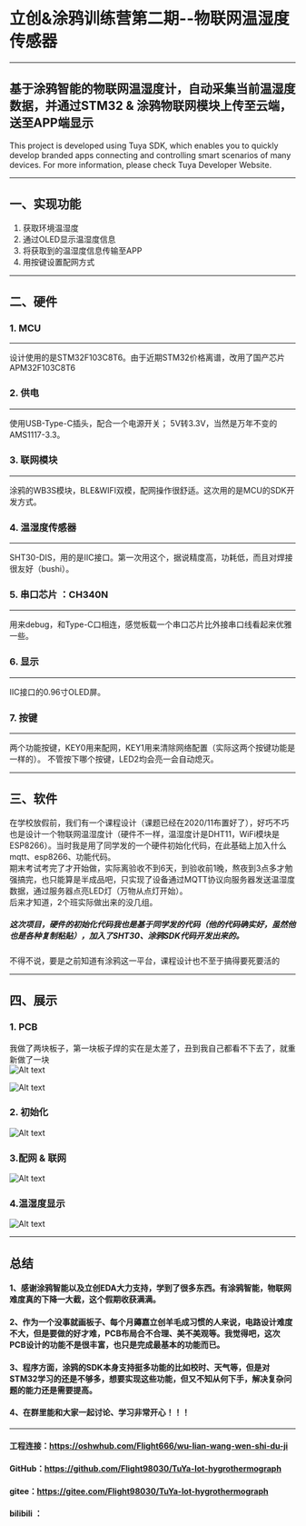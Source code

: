 # 立创&涂鸦训练营第二期--物联网温湿度传感器   
----------------------------------------------------------   
## 基于涂鸦智能的物联网温湿度计，自动采集当前温湿度数据，并通过STM32 & 涂鸦物联网模块上传至云端，送至APP端显示
   
   This project is developed using Tuya SDK, which enables you to quickly develop branded apps connecting and controlling smart scenarios of many devices. For more information, please check Tuya Developer Website.

----------------------------------------------------
## 一、实现功能
   1. 获取环境温湿度
   2. 通过OLED显示温湿度信息
   3. 将获取到的温湿度信息传输至APP
   4. 用按键设置配网方式
  ----------------------------------------------
## 二、硬件    
### 1. MCU 
----------------------------------------   
设计使用的是STM32F103C8T6。由于近期STM32价格离谱，改用了国产芯片APM32F103C8T6
### 2. 供电    
----------------------------------------    
使用USB-Type-C插头，配合一个电源开关；
5V转3.3V，当然是万年不变的AMS1117-3.3。
### 3. 联网模块    
----------------------------------------   
涂鸦的WB3S模块，BLE&WIFI双模，配网操作很舒适。这次用的是MCU的SDK开发方式。
### 4. 温湿度传感器    
---------------------------------------   
SHT30-DIS，用的是IIC接口。第一次用这个，据说精度高，功耗低，而且对焊接很友好（bushi）。
### 5. 串口芯片 ：CH340N   
----------------------------------------   
用来debug，和Type-C口相连，感觉板载一个串口芯片比外接串口线看起来优雅一些。
### 6. 显示    
--------------------------------------   
IIC接口的0.96寸OLED屏。   
### 7. 按键   
-------------------------------------   
两个功能按键，KEY0用来配网，KEY1用来清除网络配置（实际这两个按键功能是一样的）。
不管按下哪个按键，LED2均会亮一会自动熄灭。   

-------------------------------------   
## 三、软件   
在学校放假前，我们有一个课程设计（课题已经在2020/11布置好了），好巧不巧也是设计一个物联网温湿度计（硬件不一样，温湿度计是DHT11，WiFi模块是ESP8266）。当时我是用了同学发的一个硬件初始化代码，在此基础上加入什么mqtt、esp8266、功能代码。    
期末考试考完了才开始做，实际离验收不到6天，到验收前1晚，熬夜到3点多才勉强搞完，也只能算是半成品吧，只实现了设备通过MQTT协议向服务器发送温湿度数据，通过服务器点亮LED灯（万物从点灯开始）。    
后来才知道，2个班实际做出来的没几组。     
##### 这次项目，硬件的初始化代码我也是基于同学发的代码（他的代码确实好，虽然他也是各种复制粘贴），加入了SHT30、涂鸦SDK代码开发出来的。    
不得不说，要是之前知道有涂鸦这一平台，课程设计也不至于搞得要死要活的   

--------------------------------
##  四、展示   
### 1. PCB   
我做了两块板子，第一块板子焊的实在是太差了，丑到我自己都看不下去了，就重新做了一块   
![Alt text](./20210225_161352.jpg)     

![Alt text](./20210225_161339.jpg)      

### 2. 初始化      
![Alt text](./硬件初始化.jpg)      

### 3.配网 & 联网    
![Alt text](./联网.jpg)      

### 4.温湿度显示    
![Alt text](./显示温湿度.jpg)      

----------------------------------------    
## 总结    
#### 1、感谢涂鸦智能以及立创EDA大力支持，学到了很多东西。有涂鸦智能，物联网难度真的下降一大截，这个假期收获满满。    
#### 2、作为一个没事就画板子、每个月薅嘉立创羊毛成习惯的人来说，电路设计难度不大，但是要做的好才难，PCB布局合不合理、美不美观等。我觉得吧，这次PCB设计的功能不是很丰富，也只是完成最基本的功能而已。    
#### 3、程序方面，涂鸦的SDK本身支持挺多功能的比如校时、天气等，但是对STM32学习的还是不够多，想要实现这些功能，但又不知从何下手，解决复杂问题的能力还是需要提高。    
#### 4、在群里能和大家一起讨论、学习非常开心！！！    
-----------------------------------    
#### 工程连接：https://oshwhub.com/Flight666/wu-lian-wang-wen-shi-du-ji       
#### GitHub：https://github.com/Flight98030/TuYa-Iot-hygrothermograph      
#### gitee：https://gitee.com/Flight98030/TuYa-Iot-hygrothermograph     
#### bilibili ：
